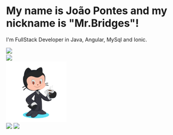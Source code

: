 <html>
      <head>
            <link rel="stylesheet" type="text/css" href="style.css" />
      </head>

<body>
      <div class="card-body">
            <h1 class="titulo">My name is João Pontes and my nickname is "Mr.Bridges"!</h1>
            <p class="sub">I'm FullStack Developer in Java, Angular, MySql and Ionic.</p>
            

<div href="https://github.com/joaogomes456"><img src="https://img.shields.io/badge/-Github-181717?style=for-the-badge&logo=Github&logoColor=white"></div>
<div href="#"><img src="https://img.shields.io/badge/-LinkedIn-0077B5?style=for-the-badge&logo=LinkedIn&logoColor=white"></div> 

<div class="card">
      <img align="center" height="165rem"src="my-octocat.png">
</div> 


<div class="card">
<img align="center" height="180rem" src="https://github-readme-stats.vercel.app/api?username=joaogomes456&show_icons=true&theme=dracula&include_all_commits=true&count_private=true"/>
<img align="center" height="180rem" src="https://github-readme-stats.vercel.app/api/top-langs/?username=joaogomes456&layout=compact&langs_count=7&theme=dracula"/>
</div>   
    
</div>

   </body>

</html>
